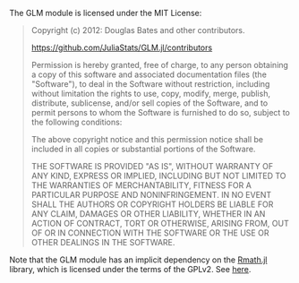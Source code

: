 The GLM module is licensed under the MIT License:

> Copyright (c) 2012: Douglas Bates and other contributors.
> 
> https://github.com/JuliaStats/GLM.jl/contributors
> 
> Permission is hereby granted, free of charge, to any person obtaining
> a copy of this software and associated documentation files (the
> "Software"), to deal in the Software without restriction, including
> without limitation the rights to use, copy, modify, merge, publish,
> distribute, sublicense, and/or sell copies of the Software, and to
> permit persons to whom the Software is furnished to do so, subject to
> the following conditions:
> 
> The above copyright notice and this permission notice shall be
> included in all copies or substantial portions of the Software.
> 
> THE SOFTWARE IS PROVIDED "AS IS", WITHOUT WARRANTY OF ANY KIND,
> EXPRESS OR IMPLIED, INCLUDING BUT NOT LIMITED TO THE WARRANTIES OF
> MERCHANTABILITY, FITNESS FOR A PARTICULAR PURPOSE AND
> NONINFRINGEMENT. IN NO EVENT SHALL THE AUTHORS OR COPYRIGHT HOLDERS BE
> LIABLE FOR ANY CLAIM, DAMAGES OR OTHER LIABILITY, WHETHER IN AN ACTION
> OF CONTRACT, TORT OR OTHERWISE, ARISING FROM, OUT OF OR IN CONNECTION
> WITH THE SOFTWARE OR THE USE OR OTHER DEALINGS IN THE SOFTWARE.

Note that the GLM module has an implicit dependency on the
[Rmath.jl](https://github.com/JuliaStats/Rmath.jl) library, which is licensed
under the terms of the GPLv2.  See
[here](https://github.com/JuliaStats/Rmath-julia/blob/master/COPYING).
